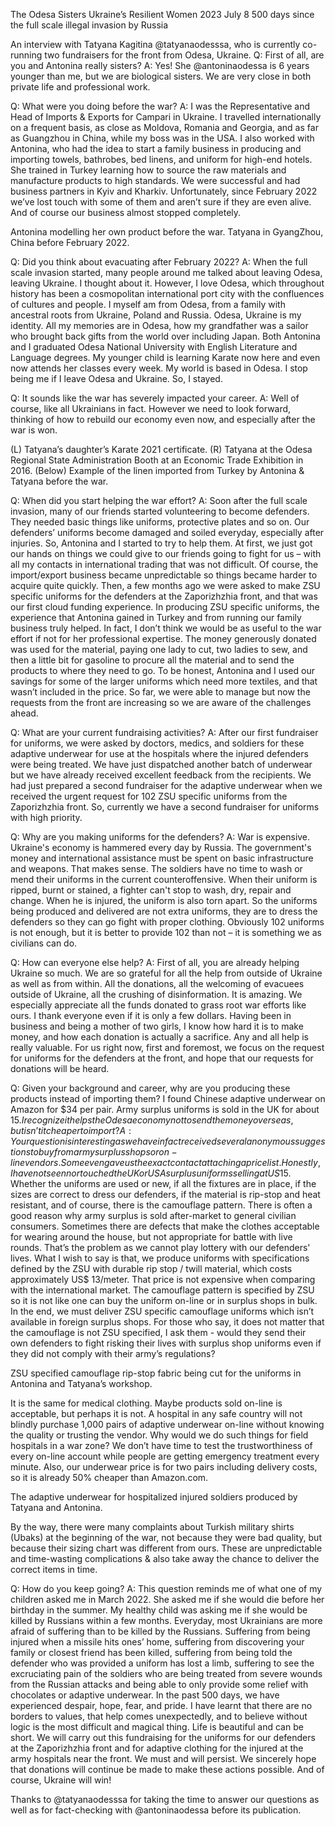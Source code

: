 The Odesa Sisters
Ukraine’s Resilient Women							     2023 July 8
500 days since the full scale illegal invasion by Russia
 
 
An interview with Tatyana Kagitina @tatyanaodesssa, who is currently co-running two fundraisers for the front from Odesa, Ukraine.
Q: First of all, are you and Antonina really sisters?
A: 	Yes! She @antoninaodessa is 6 years younger than me, but we are biological sisters. We are very close in both private life and professional work. 

Q: What were you doing before the war?
A:	 I was the Representative and Head of Imports & Exports for Campari in Ukraine.  I travelled internationally on a frequent basis, as close as Moldova, Romania and Georgia, and as far as Guangzhou in China, while my boss was in the USA.
I also worked with Antonina, who had the idea to start a family business in producing and importing towels, bathrobes, bed linens, and uniform for high-end hotels. She trained in Turkey learning how to source the raw materials and manufacture products to high standards. We were successful and had business partners in Kyiv and Kharkiv. Unfortunately, since February 2022 we’ve lost touch with some of them and aren’t sure if they are even alive. And of course our business almost stopped completely.
 
Antonina modelling her own product before the war.
Tatyana in GyangZhou, China before February 2022.

Q: Did you think about evacuating after February 2022?
A: 	When the full scale invasion started, many people around me talked about leaving Odesa, leaving Ukraine. I thought about it. However, I love Odesa, which throughout history has been a cosmopolitan international port city with the confluences of cultures and people. I myself am from Odesa, from a family with ancestral roots from Ukraine, Poland and Russia. Odesa, Ukraine is my identity. 
All my memories are in Odesa, how my grandfather was a sailor who brought back gifts from the world over including Japan. Both Antonina and I graduated Odesa National University with English Literature and Language degrees. My younger child is learning Karate now here and even now attends her classes every week. My world is based in Odesa. I stop being me if I leave Odesa and Ukraine. So, I stayed. 

Q: It sounds like the war has severely impacted your career. 
A:	 Well of course, like all Ukrainians in fact. However we need to look forward, thinking of how to rebuild our economy even now, and especially after the war is won. 
   
(L) Tatyana’s daughter’s Karate 2021 certificate.
(R) Tatyana at the Odesa Regional State Administration Booth at an Economic Trade Exhibition in 2016.
(Below) Example of the linen imported from Turkey by Antonina & Tatyana before the war. 
 

Q: When did you start helping the war effort?
A:	 Soon after the full scale invasion, many of our friends started volunteering to become defenders. They needed basic things like uniforms, protective plates and so on. Our defenders’ uniforms become damaged and soiled everyday, especially after injuries.  So, Antonina and I started to try to help them. At first, we just got our hands on things we could give to our friends going to fight for us – with all my contacts in international trading that was not difficult. Of course, the import/export business became unpredictable so things became harder to acquire quite quickly. Then, a few months ago we were asked to make ZSU specific uniforms for the defenders at the Zaporizhzhia front, and that was our first cloud funding experience. 
In producing ZSU specific uniforms, the experience that Antonina gained in Turkey and from running our family business truly helped. In fact, I don’t think we would be as useful to the war effort if not for her professional expertise.
The money generously donated was used for the material, paying one lady to cut, two ladies to sew, and then a little bit for gasoline to procure all the material and to send the products to where they need to go. To be honest, Antonina and I used our savings for some of the larger uniforms which need more textiles, and that wasn’t included in the price. So far, we were able to manage but now the requests from the front are increasing so we are aware of the challenges ahead.

Q: What are your current fundraising activities?
A: 	After our first fundraiser for uniforms, we were asked by doctors, medics, and soldiers for these adaptive underwear for use at the hospitals where the injured defenders were being treated. We have just dispatched another batch of underwear but we have already received excellent feedback from the recipients. We had just prepared a second fundraiser for the adaptive underwear when we received the urgent request for 102 ZSU specific uniforms from the Zaporizhzhia front. So, currently we have a second fundraiser for uniforms with high priority.

Q: Why are you making uniforms for the defenders? 
A: 	War is expensive. Ukraine's economy is hammered every day by Russia. The government's money and international assistance must be spent on basic infrastructure and weapons. That makes sense. 
The soldiers have no time to wash or mend their uniforms in the current counteroffensive. When their uniform is ripped, burnt or stained, a fighter can't stop to wash, dry, repair and change. When he is injured, the uniform is also torn apart. So the uniforms being produced and delivered are not extra uniforms, they are to dress the defenders so they can go fight with proper clothing.
Obviously 102 uniforms is not enough, but it is better to provide 102 than not – it is something we as civilians can do.

Q: How can everyone else help?
A:	 First of all, you are already helping Ukraine so much. We are so grateful for all the help from outside of Ukraine as well as from within.  All the donations, all the welcoming of evacuees outside of Ukraine, all the crushing of disinformation. It is amazing. 
We especially appreciate all the funds donated to grass root war efforts like ours.  I thank everyone even if it is only a few dollars. Having been in business and being a mother of two girls, I know how hard it is to make money, and how each donation is actually a sacrifice. Any and all help is really valuable. For us right now, first and foremost, we focus on the request for uniforms for the defenders at the front, and hope that our requests for donations will be heard. 

Q: Given your background and career, why are you producing these products instead of importing them? I found Chinese adaptive underwear on Amazon for $34 per pair. Army surplus uniforms is sold in the UK for about $15. I recognize it helps the Odesa economy not to send the money overseas, but isn’t it cheaper to import?
A: 	Your question is interesting as we have in fact received several anonymous suggestions to buy from army surplus shops or on-line vendors. Some even gave us the exact contact attaching a price list. Honestly, I have not seen nor touched the UK or USA surplus uniforms selling at US$15. Whether the uniforms are used or new, if all the fixtures are in place, if the sizes are correct to dress our defenders, if the material is rip-stop and heat resistant, and of course, there is the camouflage pattern. There is often a good reason why army surplus is sold after-market to general civilian consumers. Sometimes there are defects that make the clothes acceptable for wearing around the house, but not appropriate for battle with live rounds. That’s the problem as we cannot play lottery with our defenders' lives. 
What I wish to say is that, we produce uniforms with specifications defined by the ZSU with durable rip stop / twill material, which costs approximately US$ 13/meter. That price is not expensive when comparing with the international market. The camouflage pattern is specified by ZSU so it is not like one can buy the uniform on-line or in surplus shops in bulk. In the end, we must deliver ZSU specific camouflage uniforms which isn’t available in foreign surplus shops. For those who say, it does not matter that the camouflage is not ZSU specified, I ask them - would they send their own defenders to fight risking their lives with surplus shop uniforms even if they did not comply with their army’s regulations?
 
ZSU specified camouflage rip-stop fabric being cut for the uniforms in Antonina and Tatyana’s workshop.

It is the same for medical clothing. Maybe products sold on-line is acceptable, but perhaps it is not. A hospital in any safe country will not blindly purchase 1,000 pairs of adaptive underwear on-line without knowing the quality or trusting the vendor. Why would we do such things for field hospitals in a war zone? We don’t have time to test the trustworthiness of every on-line account while people are getting emergency treatment every minute. Also, our underwear price is for two pairs including delivery costs, so it is already 50% cheaper than Amazon.com.
 
The adaptive underwear for hospitalized injured soldiers produced by Tatyana and Antonina. 

By the way, there were many complaints about Turkish military shirts (Ubaks) at the beginning of the war, not because they were bad quality, but because their sizing chart was different from ours. These are unpredictable and time-wasting complications & also take away the chance to deliver the correct items in time.
 

Q: How do you keep going? 
A:	 This question reminds me of what one of my children asked me in March 2022. She asked me if she would die before her birthday in the summer. My healthy child was asking me if she would be killed by Russians within a few months. 
Everyday, most Ukrainians are more afraid of suffering than to be killed by the Russians. Suffering from being injured when a missile hits ones’ home, suffering from discovering your family or closest friend has been killed, suffering from being told the defender who was provided a uniform has lost a limb, suffering to see the excruciating pain of the soldiers who are being treated from severe wounds from the Russian attacks and being able to only provide some relief with chocolates or adaptive underwear. 
In the past 500 days, we have experienced despair, hope, fear, and pride. I have learnt that there are no borders to values, that help comes unexpectedly, and to believe without logic is the most difficult and magical thing. Life is beautiful and can be short. 
We will carry out this fundraising for the uniforms for our defenders at the Zaporizhzhia front and for adaptive clothing for the injured at the army hospitals near the front. We must and will persist.
We sincerely hope that donations will continue be made to make these actions possible.
And of course, Ukraine will win!

 
Thanks to @tatyanaodesssa for taking the time to answer our questions as well as for fact-checking with @antoninaodessa before its publication.

